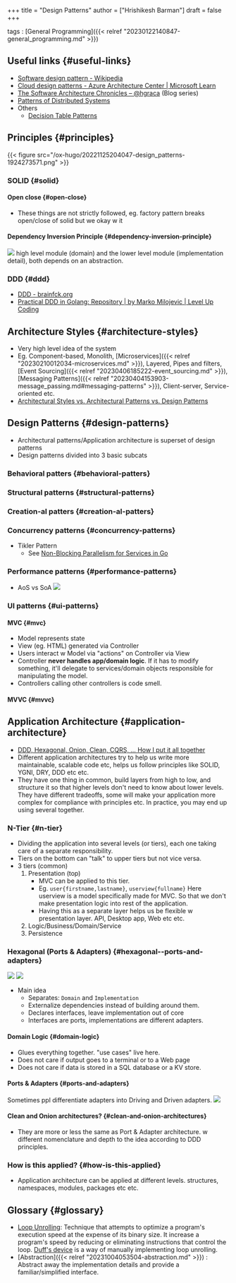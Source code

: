 +++
title = "Design Patterns"
author = ["Hrishikesh Barman"]
draft = false
+++

tags
: [General Programming]({{< relref "20230122140847-general_programming.md" >}})


## Useful links {#useful-links}

-   [Software design pattern - Wikipedia](https://en.wikipedia.org/wiki/Software_design_pattern)
-   [Cloud design patterns - Azure Architecture Center | Microsoft Learn](https://learn.microsoft.com/en-us/azure/architecture/patterns/)
-   [The Software Architecture Chronicles – @hgraca](https://herbertograca.com/2017/07/03/the-software-architecture-chronicles/) (Blog series)
-   [Patterns of Distributed Systems](https://martinfowler.com/articles/patterns-of-distributed-systems/)
-   Others
    -   [Decision Table Patterns](https://www.hillelwayne.com/post/decision-table-patterns/)


## Principles {#principles}

{{< figure src="/ox-hugo/20221125204047-design_patterns-1924273571.png" >}}


### SOLID {#solid}


#### Open close {#open-close}

-   These things are not strictly followed, eg. factory pattern breaks open/close of solid but we okay w it


#### Dependency Inversion Principle {#dependency-inversion-principle}

![](/ox-hugo/20221125204047-design_patterns-1034045401.png)
high level module (domain) and the lower level module (implementation detail), both depends on an abstraction.


### DDD {#ddd}

-   [DDD - brainfck.org](https://brainfck.org/t/ddd/#bounded-context)
-   [Practical DDD in Golang: Repository | by Marko Milojevic | Level Up Coding](https://levelup.gitconnected.com/practical-ddd-in-golang-repository-d308c9d79ba7)


## Architecture Styles {#architecture-styles}

-   Very high level idea of the system
-   Eg. Component-based, Monolith, [Microservices]({{< relref "20230210012034-microservices.md" >}}), Layered, Pipes and filters, [Event Sourcing]({{< relref "20230406185222-event_sourcing.md" >}}), [Messaging Patterns]({{< relref "20230404153903-message_passing.md#messaging-patterns" >}}), Client-server, Service-oriented etc.
-   [Architectural Styles vs. Architectural Patterns vs. Design Patterns](https://herbertograca.com/2017/07/28/architectural-styles-vs-architectural-patterns-vs-design-patterns/)


## Design Patterns {#design-patterns}

-   Architectural patterns/Application architecture is superset of design patterns
-   Design patterns divided into 3 basic subcats


### Behavioral patters {#behavioral-patters}


### Structural patterns {#structural-patterns}


### Creation-al patters {#creation-al-patters}


### Concurrency patterns {#concurrency-patterns}

-   Tikler Pattern
    -   See [Non-Blocking Parallelism for Services in Go](http://www.goldsborough.me/go/2020/12/06/12-24-24-non-blocking_parallelism_for_services_in_go/)


### Performance patterns {#performance-patterns}

-   AoS vs SoA
    ![](/ox-hugo/20221125204047-design_patterns-590151874.png)


### UI patterns {#ui-patterns}


#### MVC {#mvc}

-   Model represents state
-   View (eg. HTML) generated via Controller
-   Users interact w Model via "actions" on Controller via View
-   Controller **never handles app/domain logic**. If it has to modify something, it'll delegate to services/domain objects responsible for manipulating the model.
-   Controllers calling other controllers is code smell.


#### MVVC {#mvvc}


## Application Architecture {#application-architecture}

-   [DDD, Hexagonal, Onion, Clean, CQRS, … How I put it all together](https://herbertograca.com/2017/11/16/explicit-architecture-01-ddd-hexagonal-onion-clean-cqrs-how-i-put-it-all-together/)
-   Different application architectures try to help us write more maintainable, scalable code etc, helps us follow principles like SOLID, YGNI, DRY, DDD etc etc.
-   They have one thing in common, build layers from high to low, and structure it so that higher levels don't need to know about lower levels. They have different tradeoffs, some will make your application more complex for compliance with principles etc. In practice, you may end up using several together.


### N-Tier {#n-tier}

-   Dividing the application into several levels (or tiers), each one taking care of a separate responsibility.
-   Tiers on the bottom can "talk" to upper tiers but not vice versa.
-   3 tiers (common)
    1.  Presentation (top)
        -   MVC can be applied to this tier.
        -   Eg. `user{firstname,lastname}`, `userview{fullname}` Here userview is a model specifically made for MVC. So that we don't make presentation logic into rest of the application.
        -   Having this as a separate layer helps us be flexible w presentation layer. API, Desktop app, Web etc etc.
    2.  Logic/Business/Domain/Service
    3.  Persistence


### Hexagonal (Ports &amp; Adapters) {#hexagonal--ports-and-adapters}

![](/ox-hugo/20221125204047-design_patterns-630709996.png)
![](/ox-hugo/20221125204047-design_patterns-1613631978.png)

-   Main idea
    -   Separates: `Domain` and `Implementation`
    -   Externalize dependencies instead of building around them.
    -   Declares interfaces, leave implementation out of core
    -   Interfaces are ports, implementations are different adapters.


#### Domain Logic {#domain-logic}

-   Glues everything together. "use cases" live here.
-   Does not care if output goes to a terminal or to a Web page
-   Does not care if data is stored in a SQL database or a KV store.


#### Ports &amp; Adapters {#ports-and-adapters}

Sometimes ppl differentiate adapters into Driving and Driven adapters.
![](/ox-hugo/hexadapters.png)


#### Clean and Onion architectures? {#clean-and-onion-architectures}

-   They are more or less the same as Port &amp; Adapter architecture. w different nomenclature and depth to the idea according to DDD principles.


### How is this applied? {#how-is-this-applied}

-   Application architecture can be applied at different levels. structures, namespaces, modules, packages etc etc.


## Glossary {#glossary}

-   [Loop Unrolling](https://en.wikipedia.org/wiki/Loop_unrolling): Technique that attempts to optimize a program's execution speed at the expense of its binary size. It increase a program's speed by reducing or eliminating instructions that control the loop. [Duff's device](https://stackoverflow.com/questions/514118/how-does-duffs-device-work) is a way of manually implementing loop unrolling.
-   [Abstraction]({{< relref "20231004053504-abstraction.md" >}}) : Abstract away the implementation details and provide a familiar/simplified interface.
